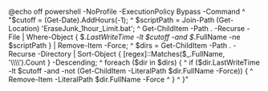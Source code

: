 @echo off
powershell -NoProfile -ExecutionPolicy Bypass -Command ^
"$cutoff = (Get-Date).AddHours(-1); ^
$scriptPath = Join-Path (Get-Location) 'EraseJunk_1hour_Limit.bat'; ^
Get-ChildItem -Path . -Recurse -File | Where-Object { $_.LastWriteTime -lt $cutoff -and $_.FullName -ne $scriptPath } | Remove-Item -Force; ^
$dirs = Get-ChildItem -Path . -Recurse -Directory | Sort-Object { [regex]::Matches($_.FullName, '\\\\').Count } -Descending; ^
foreach ($dir in $dirs) { ^
    if ($dir.LastWriteTime -lt $cutoff -and -not (Get-ChildItem -LiteralPath $dir.FullName -Force)) { ^
        Remove-Item -LiteralPath $dir.FullName -Force ^
    } ^
}"